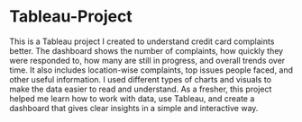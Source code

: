 # Tableau-Project
This is a Tableau project I created to understand credit card complaints better. The dashboard shows the number of complaints, how quickly they were responded to, how many are still in progress, and overall trends over time. It also includes location-wise complaints, top issues people faced, and other useful information. I used different types of charts and visuals to make the data easier to read and understand. As a fresher, this project helped me learn how to work with data, use Tableau, and create a dashboard that gives clear insights in a simple and interactive way.
